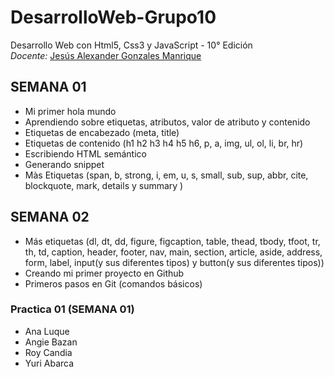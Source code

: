 # DesarrolloWeb-Grupo10

Desarrollo Web con Html5, Css3 y JavaScript - 10° Edición\
*Docente:* [Jesús Alexander Gonzales Manrique](https://www.linkedin.com/in/gmanriqe/)

## SEMANA 01

- Mi primer hola mundo
- Aprendiendo sobre etiquetas, atributos, valor de atributo y contenido
- Etiquetas de encabezado (meta, title)
- Etiquetas de contenido (h1 h2 h3 h4 h5 h6, p, a, img, ul, ol, li, br, hr)
- Escribiendo HTML semántico
- Generando snippet
- Màs Etiquetas (span, b, strong, i, em, u, s, small, sub, sup, abbr, cite, blockquote, mark, details y summary )

## SEMANA 02

- Más etiquetas (dl, dt, dd, figure, figcaption, table, thead, tbody, tfoot, tr, th, td, caption, header, footer, nav, main, section, article, aside, address, form, label, input(y sus diferentes tipos) y button(y sus diferentes tipos))
- Creando mi primer proyecto en Github
- Primeros pasos en Git (comandos básicos)

### Practica 01 (SEMANA 01)

- Ana Luque
- Angie Bazan
- Roy Candia
- Yuri Abarca
